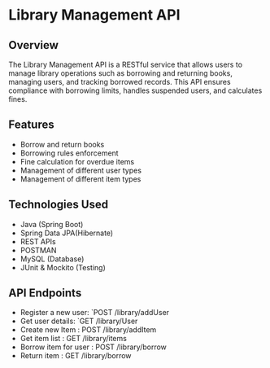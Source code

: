 # Library Management API

## Overview

The Library Management API is a RESTful service that allows users to manage library operations such as borrowing and returning books, managing users, and tracking borrowed records. This API ensures compliance with borrowing limits, handles suspended users, and calculates fines.

## Features

- Borrow and return books
- Borrowing rules enforcement
- Fine calculation for overdue items
- Management of different user types 
- Management of different item types


## Technologies Used

- Java (Spring Boot)
- Spring Data JPA(Hibernate)
- REST APIs
- POSTMAN
- MySQL (Database)
- JUnit & Mockito (Testing)

## API Endpoints

- Register a new user: `POST /library/addUser
- Get user details: `GET /library/User
- Create new Item : POST /library/addItem
- Get item list : GET /library/items
- Borrow item for user : POST /library/borrow
- Return item : GET /library/borrow


